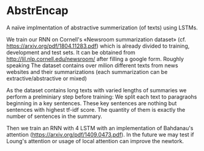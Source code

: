 # AbstrEncap
A naïve implmentation of abstractive summerization (of texts) using LSTMs.

We train our RNN on Cornell's «Newsroom summarization dataset» (cf. https://arxiv.org/pdf/1804.11283.pdf) which is already divided to training, development and test sets. It can be obtained from http://lil.nlp.cornell.edu/newsroom/ after filling a google form. Roughly speaking The dataset contains over milion different texts from news websites and their summarizations (each summarization can be extractive/abstractive or mixed)

As the dataset contains long texts with varied lengths of summaries we perform a prelminiary step before training:  We split each text to paragraohs beginning in a key sentences. These key sentences are nothing but sentences with highest tf-idf score. The quantity of them is exactly the number of sentences in the summary.

Then we train an RNN with 4 LSTM with an implementation of Bahdanau's attention (https://arxiv.org/pdf/1409.0473.pdf). In the future we may test if Loung's attention or usage of local attention can improve the newtork.
